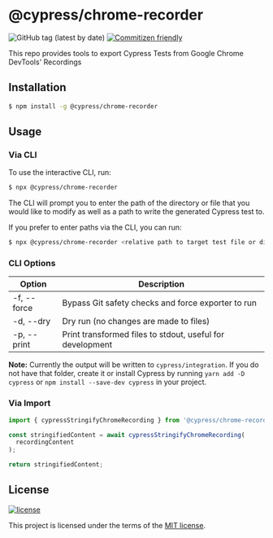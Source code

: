 # @cypress/chrome-recorder

![GitHub tag (latest by date)](https://img.shields.io/github/v/tag/cypress-io/cypress-chrome-recorder) [![Commitizen friendly](https://img.shields.io/badge/commitizen-friendly-brightgreen.svg)](http://commitizen.github.io/cz-cli/)

This repo provides tools to export Cypress Tests from Google Chrome DevTools' Recordings

## Installation

```sh
$ npm install -g @cypress/chrome-recorder
```

## Usage

### Via CLI

To use the interactive CLI, run:

```sh
$ npx @cypress/chrome-recorder
```

The CLI will prompt you to enter the path of the directory or file that you would like to modify as well as a path to write the generated Cypress test to.

If you prefer to enter paths via the CLI, you can run:

```sh
$ npx @cypress/chrome-recorder <relative path to target test file or directory>
```

### CLI Options

| Option      | Description                                               |
| ----------- | --------------------------------------------------------- |
| -f, --force | Bypass Git safety checks and force exporter to run        |
| -d, --dry   | Dry run (no changes are made to files)                    |
| -p, --print | Print transformed files to stdout, useful for development |

**Note:** Currently the output will be written to `cypress/integration`. If you do not have that folder, create it or install Cypress by running `yarn add -D cypress` or `npm install --save-dev cypress` in your project.

### Via Import

```js
import { cypressStringifyChromeRecording } from '@cypress/chrome-recorder';

const stringifiedContent = await cypressStringifyChromeRecording(
  recordingContent
);

return stringifiedContent;
```

## License

[![license](https://img.shields.io/badge/license-MIT-green.svg)](https://github.com/cypress-io/cypress-chrome-recorder/blob/master/LICENSE)

This project is licensed under the terms of the [MIT license](/LICENSE).
